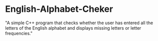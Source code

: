 # English-Alphabet-Cheker
"A simple C++ program that checks whether the user has entered all the letters of the English alphabet and displays missing letters or letter frequencies."
